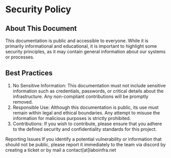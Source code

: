 # Security Policy

## About This Document

This documentation is public and accessible to everyone. While it is primarily informational and educational, it is important to highlight some security principles, as it may contain general information about our systems or processes.

## Best Practices

1. No Sensitive Information: This documentation must not include sensitive information such as credentials, passwords, or critical details about the infrastructure. Any non-compliant contributions will be promptly removed.
2. Responsible Use: Although this documentation is public, its use must remain within legal and ethical boundaries. Any attempt to misuse the information for malicious purposes is strictly prohibited.
3. Contributions: If you wish to contribute, please ensure that you adhere to the defined security and confidentiality standards for this project.

Reporting Issues
If you identify a potential vulnerability or information that should not be public, please report it immediately to the team via discord by creating a ticket or by mail a contact[at]laboinfra.net
